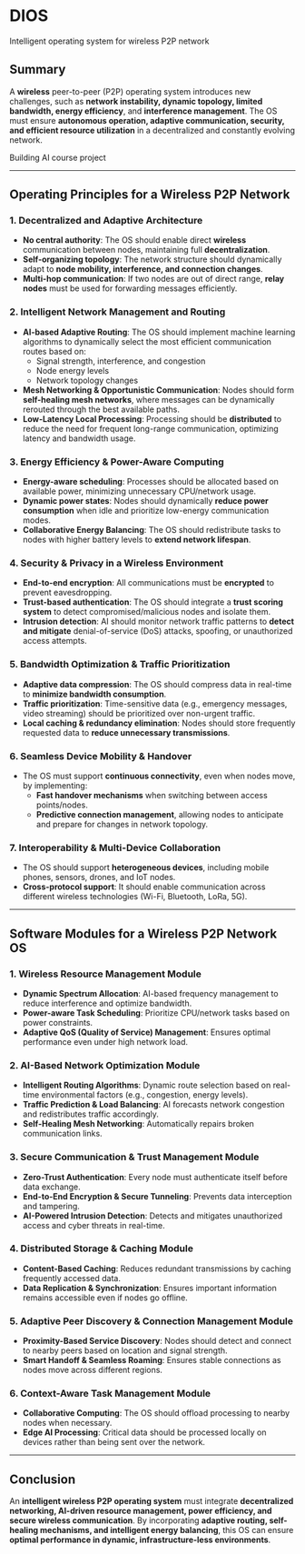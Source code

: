 # DIOS
Intelligent operating system for wireless P2P network

## Summary  

A **wireless** peer-to-peer (P2P) operating system introduces new challenges, such as **network instability, dynamic topology, limited bandwidth, energy efficiency**, and **interference management**. The OS must ensure **autonomous operation, adaptive communication, security, and efficient resource utilization** in a decentralized and constantly evolving network.

Building AI course project

---

## **Operating Principles for a Wireless P2P Network**  

### **1. Decentralized and Adaptive Architecture**  
   - **No central authority**: The OS should enable direct **wireless** communication between nodes, maintaining full **decentralization**.  
   - **Self-organizing topology**: The network structure should dynamically adapt to **node mobility, interference, and connection changes**.  
   - **Multi-hop communication**: If two nodes are out of direct range, **relay nodes** must be used for forwarding messages efficiently.  

### **2. Intelligent Network Management and Routing**  
   - **AI-based Adaptive Routing**: The OS should implement machine learning algorithms to dynamically select the most efficient communication routes based on:  
     - Signal strength, interference, and congestion  
     - Node energy levels  
     - Network topology changes  
   - **Mesh Networking & Opportunistic Communication**: Nodes should form **self-healing mesh networks**, where messages can be dynamically rerouted through the best available paths.  
   - **Low-Latency Local Processing**: Processing should be **distributed** to reduce the need for frequent long-range communication, optimizing latency and bandwidth usage.  

### **3. Energy Efficiency & Power-Aware Computing**  
   - **Energy-aware scheduling**: Processes should be allocated based on available power, minimizing unnecessary CPU/network usage.  
   - **Dynamic power states**: Nodes should dynamically **reduce power consumption** when idle and prioritize low-energy communication modes.  
   - **Collaborative Energy Balancing**: The OS should redistribute tasks to nodes with higher battery levels to **extend network lifespan**.  

### **4. Security & Privacy in a Wireless Environment**  
   - **End-to-end encryption**: All communications must be **encrypted** to prevent eavesdropping.  
   - **Trust-based authentication**: The OS should integrate a **trust scoring system** to detect compromised/malicious nodes and isolate them.  
   - **Intrusion detection**: AI should monitor network traffic patterns to **detect and mitigate** denial-of-service (DoS) attacks, spoofing, or unauthorized access attempts.  

### **5. Bandwidth Optimization & Traffic Prioritization**  
   - **Adaptive data compression**: The OS should compress data in real-time to **minimize bandwidth consumption**.  
   - **Traffic prioritization**: Time-sensitive data (e.g., emergency messages, video streaming) should be prioritized over non-urgent traffic.  
   - **Local caching & redundancy elimination**: Nodes should store frequently requested data to **reduce unnecessary transmissions**.  

### **6. Seamless Device Mobility & Handover**  
   - The OS must support **continuous connectivity**, even when nodes move, by implementing:  
     - **Fast handover mechanisms** when switching between access points/nodes.  
     - **Predictive connection management**, allowing nodes to anticipate and prepare for changes in network topology.  

### **7. Interoperability & Multi-Device Collaboration**  
   - The OS should support **heterogeneous devices**, including mobile phones, sensors, drones, and IoT nodes.  
   - **Cross-protocol support**: It should enable communication across different wireless technologies (Wi-Fi, Bluetooth, LoRa, 5G).  

---

## **Software Modules for a Wireless P2P Network OS**  

### **1. Wireless Resource Management Module**  
   - **Dynamic Spectrum Allocation**: AI-based frequency management to reduce interference and optimize bandwidth.  
   - **Power-aware Task Scheduling**: Prioritize CPU/network tasks based on power constraints.  
   - **Adaptive QoS (Quality of Service) Management**: Ensures optimal performance even under high network load.  

### **2. AI-Based Network Optimization Module**  
   - **Intelligent Routing Algorithms**: Dynamic route selection based on real-time environmental factors (e.g., congestion, energy levels).  
   - **Traffic Prediction & Load Balancing**: AI forecasts network congestion and redistributes traffic accordingly.  
   - **Self-Healing Mesh Networking**: Automatically repairs broken communication links.  

### **3. Secure Communication & Trust Management Module**  
   - **Zero-Trust Authentication**: Every node must authenticate itself before data exchange.  
   - **End-to-End Encryption & Secure Tunneling**: Prevents data interception and tampering.  
   - **AI-Powered Intrusion Detection**: Detects and mitigates unauthorized access and cyber threats in real-time.  

### **4. Distributed Storage & Caching Module**  
   - **Content-Based Caching**: Reduces redundant transmissions by caching frequently accessed data.  
   - **Data Replication & Synchronization**: Ensures important information remains accessible even if nodes go offline.  

### **5. Adaptive Peer Discovery & Connection Management Module**  
   - **Proximity-Based Service Discovery**: Nodes should detect and connect to nearby peers based on location and signal strength.  
   - **Smart Handoff & Seamless Roaming**: Ensures stable connections as nodes move across different regions.  

### **6. Context-Aware Task Management Module**  
   - **Collaborative Computing**: The OS should offload processing to nearby nodes when necessary.  
   - **Edge AI Processing**: Critical data should be processed locally on devices rather than being sent over the network.  

---

## **Conclusion**  
An **intelligent wireless P2P operating system** must integrate **decentralized networking, AI-driven resource management, power efficiency, and secure wireless communication**. By incorporating **adaptive routing, self-healing mechanisms, and intelligent energy balancing**, this OS can ensure **optimal performance in dynamic, infrastructure-less environments**.
